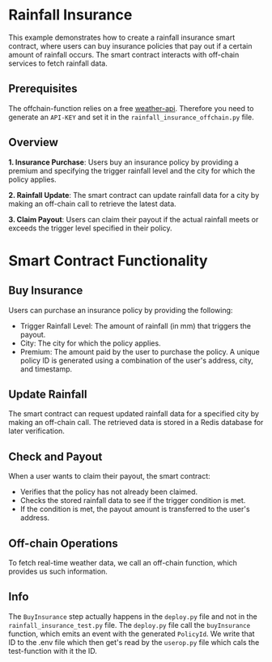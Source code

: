 # Rainfall Insurance
This example demonstrates how to create a rainfall insurance smart contract, where users can buy insurance policies that pay out if a certain amount of rainfall occurs. The smart contract interacts with off-chain services to fetch rainfall data.

## Prerequisites
The offchain-function relies on a free [weather-api](https://www.weatherapi.com/). Therefore you need to generate an `API-KEY` and set it in the `rainfall_insurance_offchain.py` file.

## Overview
**1. Insurance Purchase**: Users buy an insurance policy by providing a premium and specifying the trigger rainfall level and the city for which the policy applies.

**2. Rainfall Update**: The smart contract can update rainfall data for a city by making an off-chain call to retrieve the latest data.

**3. Claim Payout**: Users can claim their payout if the actual rainfall meets or exceeds the trigger level specified in their policy.

# Smart Contract Functionality
## Buy Insurance
Users can purchase an insurance policy by providing the following:

- Trigger Rainfall Level: The amount of rainfall (in mm) that triggers the payout.
- City: The city for which the policy applies.
- Premium: The amount paid by the user to purchase the policy.
A unique policy ID is generated using a combination of the user's address, city, and timestamp.

## Update Rainfall
The smart contract can request updated rainfall data for a specified city by making an off-chain call. The retrieved data is stored in a Redis database for later verification.

## Check and Payout
When a user wants to claim their payout, the smart contract:

- Verifies that the policy has not already been claimed.
- Checks the stored rainfall data to see if the trigger condition is met.
- If the condition is met, the payout amount is transferred to the user's address.

## Off-chain Operations
To fetch real-time weather data, we call an off-chain function, which provides us such information.

## Info
The `BuyInsurance` step actually happens in the `deploy.py` file and not in the `rainfall_insurance_test.py` file. The `deploy.py` file call the `buyInsurance` function, which emits an event with the generated `PolicyId`. We write that ID to the .env file which then get's read by the `userop.py` file which cals the test-function with it the ID.